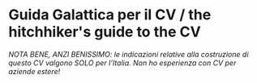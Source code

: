# Guida Galattica per il CV / the hitchhiker's guide to the CV
*NOTA BENE, ANZI BENISSIMO: le indicazioni relative alla costruzione di questo CV valgono SOLO per l'Italia. Non ho esperienza con CV per aziende estere!*
